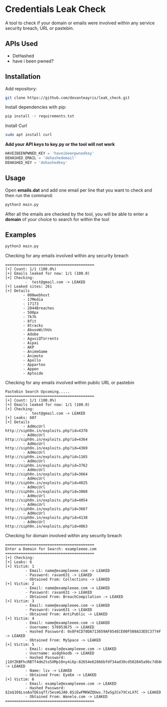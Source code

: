 # Credentials Leak Check
A tool to check if your domain or emails were involved within any service security breach, URL or pastebin.

## APIs Used
* DeHashed
* have i been pwned?

## Installation
Add repository:
```bash
git clone https://github.com/devanteayris/leak_check.git
```
Install dependencies with pip:
```bash
pip install -r requirements.txt
```

Install Curl
```bash
sudo apt install curl
```

**Add your API keys to key.py or the tool will not work**
```python
HAVEIBEENPWNED_KEY = 'haveibeenpwnedkey'
DEHASHED_EMAIL = 'dehashedemail'
DEHASHED_KEY = 'dehashedkey'
```
## Usage
Open **emails.dat** and add one email per line that you want to check and then run the command:
```bash
python3 main.py
```
After all the emails are checked by the tool, you will be able to enter a **domain** of your choice to search for within the tool
## Examples
```bash
python3 main.py
```
Checking for any emails involved within any security breach
```text
========================================
[+] Count: 1/1 (100.0%)
[+] Emails leaked for now: 1/1 (100.0)
[+] Checking:
         -  test@gmail.com -> LEAKED
[+] Leaked sites: 261
[+] Details
        - 000webhost
        - 17Media
        - 17173
        - 2844Breaches
        - 500px
        - 7k7k
        - 8fit
        - 8tracks
        - AbuseWithUs
        - Adobe
        - AgusiQTorrents
        - Aipai
        - AKP
        - AnimeGame
        - Animoto
        - Apollo
        - Appartoo
        - Appen
        - Aptoide
```

Checking for any emails involved within public URL or pastebin
```text
Pastebin Search Upcoming.....
========================================
[+] Count: 1/1 (100.0%)
[+] Emails leaked for now: 1/1 (100.0)
[+] Checking:
         -  test@gmail.com -> LEAKED
[+] Leaks: 607
[+] Details
        - AdHocUrl                       http://siph0n.in/exploits.php?id=4370
        - AdHocUrl                       http://siph0n.in/exploits.php?id=4364
        - AdHocUrl                       http://siph0n.in/exploits.php?id=4369
        - AdHocUrl                       http://siph0n.in/exploits.php?id=1165
        - AdHocUrl                       http://siph0n.in/exploits.php?id=3762
        - AdHocUrl                       http://siph0n.in/exploits.php?id=3664
        - AdHocUrl                       http://siph0n.in/exploits.php?id=4025
        - AdHocUrl                       http://siph0n.in/exploits.php?id=3868
        - AdHocUrl                       http://siph0n.in/exploits.php?id=4054
        - AdHocUrl                       http://siph0n.in/exploits.php?id=3667
        - AdHocUrl                       http://siph0n.in/exploits.php?id=4138
        - AdHocUrl                       http://siph0n.in/exploits.php?id=4063
```
Checking for domain involved within any security breach
```text
========================================
Enter a Domain for Search: exampleeee.com
========================================
[+] Checking:
[+] Leaks: 6
[+] Victim: 1
         - Email: name@exampleeee.com -> LEAKED
         - Password: ravan631 -> LEAKED
         - Obtained From: Collections -> LEAKED
[+] Victim: 2
         - Email: name@exampleeee.com -> LEAKED
         - Password: ravan631 -> LEAKED
         - Obtained From: BreachCompilation -> LEAKED
[+] Victim: 3
         - Email: name@exampleeee.com -> LEAKED
         - Password: ravan631 -> LEAKED
         - Obtained From: AntiPublic -> LEAKED
[+] Victim: 4
         - Email: name@exampleeee.com -> LEAKED
         - Username: 576953675 -> LEAKED
         - Hashed Password: 0x8F4CD70DA713659AF854ECE00F508A33EEC3774F -> LEAKED
         - Obtained From: MySpace -> LEAKED
[+] Victim: 5
         - Email: example@exampleeee.com -> LEAKED
         - Username: asdghkodb -> LEAKED
         - Hashed Password: j1OYZKBFhcRBTf4dm2to5XMp10ny4i6p:82654e62866bfdf34ad30cd502845a9bc7db8466:25905460 -> LEAKED
         - Name: liv -> LEAKED
         - Obtained From: EyeEm -> LEAKED
[+] Victim: 6
         - Email: example@exampleeee.com -> LEAKED
         - Hashed Password: $2a$10$LsoAaTQEsqff/5esmGJA0.8SiEwFMKWZQUws.7IwSg2Ce7XCxLXfC -> LEAKED
         - Obtained From: Wanelo.com -> LEAKED
========================================
```
